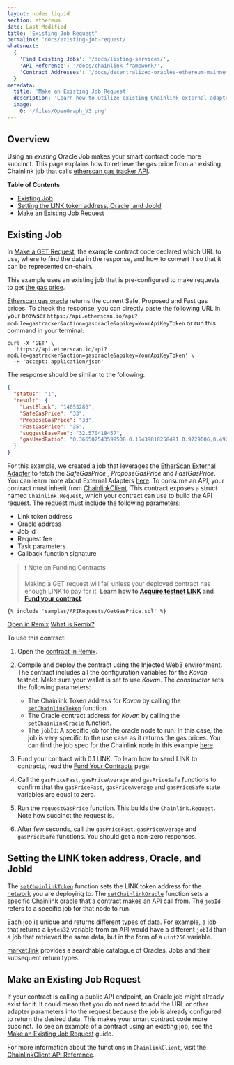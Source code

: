 ```yaml
---
layout: nodes.liquid
section: ethereum
date: Last Modified
title: 'Existing Job Request'
permalink: 'docs/existing-job-request/'
whatsnext:
  {
    'Find Existing Jobs': '/docs/listing-services/',
    'API Reference': '/docs/chainlink-framework/',
    'Contract Addresses': '/docs/decentralized-oracles-ethereum-mainnet/',
  }
metadata:
  title: 'Make an Existing Job Request'
  description: 'Learn how to utilize existing Chainlink external adapters to make calls to APIs from smart contracts.'
  image:
    0: '/files/OpenGraph_V3.png'
---
```


## Overview

Using an _existing_ Oracle Job makes your smart contract code more succinct. This page explains how to retrieve the gas price from an existing Chainlink job that calls [etherscan gas tracker API](https://docs.etherscan.io/api-endpoints/gas-tracker#get-gas-oracle).

**Table of Contents**

- [Existing Job](#existing-job)
- [Setting the LINK token address, Oracle, and JobId](#setting-the-link-token-address-oracle-and-jobid)
- [Make an Existing Job Request](#make-an-existing-job-request)

## Existing Job

In [Make a GET Request](../make-a-http-get-request/), the example contract code declared which URL to use, where to find the data in the response, and how to convert it so that it can be represented on-chain.

This example uses an existing job that is pre-configured to make requests to get [the gas price](https://docs.etherscan.io/api-endpoints/gas-tracker#get-gas-oracle).

[Etherscan gas oracle](https://docs.etherscan.io/api-endpoints/gas-tracker#get-gas-oracle) returns the current Safe, Proposed and Fast gas prices. To check the response, you can directly paste the following URL in your browser `https://api.etherscan.io/api?module=gastracker&action=gasoracle&apikey=YourApiKeyToken` or run this command in your terminal:

```curl
curl -X 'GET' \
  'https://api.etherscan.io/api?module=gastracker&action=gasoracle&apikey=YourApiKeyToken' \
  -H 'accept: application/json'
```

The response should be similar to the following:

```json
{
  "status": "1",
  "result": {
    "LastBlock": "14653286",
    "SafeGasPrice": "33",
    "ProposeGasPrice": "33",
    "FastGasPrice": "35",
    "suggestBaseFee": "32.570418457",
    "gasUsedRatio": "0.366502543599508,0.15439818258491,0.9729006,0.4925609,0.999657066666667"
  }
}
```

For this example, we created a job that leverages the [EtherScan External Adapter](https://github.com/smartcontractkit/external-adapters-js/tree/develop/packages/sources/etherscan) to fetch the _SafeGasPrice_ , _ProposeGasPrice_ and _FastGasPrice_. You can learn more about External Adapters [here](/docs/external-adapters/).
To consume an API, your contract must inherit from [ChainlinkClient](https://github.com/smartcontractkit/chainlink/blob/master/contracts/src/v0.8/ChainlinkClient.sol). This contract exposes a struct named `Chainlink.Request`, which your contract can use to build the API request. The request must include the following parameters:

- Link token address
- Oracle address
- Job id
- Request fee
- Task parameters
- Callback function signature

> ❗️ Note on Funding Contracts
>
> Making a GET request will fail unless your deployed contract has enough LINK to pay for it. **Learn how to [Acquire testnet LINK](../acquire-link/) and [Fund your contract](../fund-your-contract/)**.

```solidity
{% include 'samples/APIRequests/GetGasPrice.sol' %}
```

<div class="remix-callout">
    <a href="https://remix.ethereum.org/#url=https://docs.chain.link/samples/APIRequests/GetGasPrice.sol" target="_blank" >Open in Remix</a>
    <a href="/docs/conceptual-overview/#what-is-remix" >What is Remix?</a>
</div>

To use this contract:

1. Open the [contract in Remix](https://remix.ethereum.org/#url=https://docs.chain.link/samples/APIRequests/GetGasPrice.sol).

1. Compile and deploy the contract using the Injected Web3 environment. The contract includes all the configuration variables for the _Kovan_ testnet. Make sure your wallet is set to use _Kovan_. The _constructor_ sets the following parameters:

   - The Chainlink Token address for _Kovan_ by calling the [`setChainlinkToken`](/docs/chainlink-framework/#setchainlinktoken) function.
   - The Oracle contract address for _Kovan_ by calling the [`setChainlinkOracle`](/docs/chainlink-framework/#setchainlinkoracle) function.
   - The `jobId`: A specific job for the oracle node to run. In this case, the job is very specific to the use case as it returns the gas prices. You can find the job spec for the Chainlink node in this example [here](/docs/direct-request-existing-job/).

1. Fund your contract with 0.1 LINK. To learn how to send LINK to contracts, read the [Fund Your Contracts](/docs/fund-your-contract/) page.

1. Call the `gasPriceFast`, `gasPriceAverage` and `gasPriceSafe` functions to confirm that the `gasPriceFast`, `gasPriceAverage` and `gasPriceSafe` state variables are equal to zero.

1. Run the `requestGasPrice` function. This builds the `Chainlink.Request`. Note how succinct the request is.

1. After few seconds, call the `gasPriceFast`, `gasPriceAverage` and `gasPriceSafe` functions. You should get a non-zero responses.

## Setting the LINK token address, Oracle, and JobId

The [`setChainlinkToken`](/docs/chainlink-framework/#setchainlinktoken) function sets the LINK token address for the [network](/docs/link-token-contracts/) you are deploying to. The [`setChainlinkOracle`](/docs/chainlink-framework/#setchainlinkoracle) function sets a specific Chainlink oracle that a contract makes an API call from. The `jobId` refers to a specific job for that node to run.

Each job is unique and returns different types of data. For example, a job that returns a `bytes32` variable from an API would have a different `jobId` than a job that retrieved the same data, but in the form of a `uint256` variable.

[market.link](https://market.link/) provides a searchable catalogue of Oracles, Jobs and their subsequent return types.

## Make an Existing Job Request

If your contract is calling a public API endpoint, an Oracle job might already exist for it. It could mean that you do not need to add the URL or other adapter parameters into the request because the job is already configured to return the desired data. This makes your smart contract code more succinct. To see an example of a contract using an existing job, see the [Make an Existing Job Request](../existing-job-request/) guide.

For more information about the functions in `ChainlinkClient`, visit the [ChainlinkClient API Reference](../chainlink-framework/).
